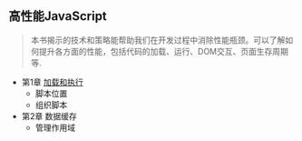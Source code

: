 ## 高性能JavaScript
> 本书揭示的技术和策略能帮助我们在开发过程中消除性能瓶颈。可以了解如何提升各方面的性能，包括代码的加载、运行、DOM交互、页面生存周期等.
- 第1章 [加载和执行](./paragraph-1#无阻塞脚本)
	- 脚本位置
	- 组织脚本
- 第2章 数据缓存
	- 管理作用域
